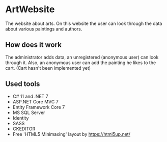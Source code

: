 # ArtWebsite

The website about arts. On this website the user can look through the data about various paintings and authors.

## How does it work

The administrator adds data, an unregistered (anonymous user) can look through it. Also, an anonymous user can add the painting he likes to the cart. (Cart hasn't been implemented yet)

## Used tools

* C# 11 and .NET 7
* ASP.NET Core MVC 7
* Entity Framework Core 7
* MS SQL Server
* Identity
* SASS
* CKEDITOR
* Free 'HTML5 Minimaxing' layout by https://html5up.net/
